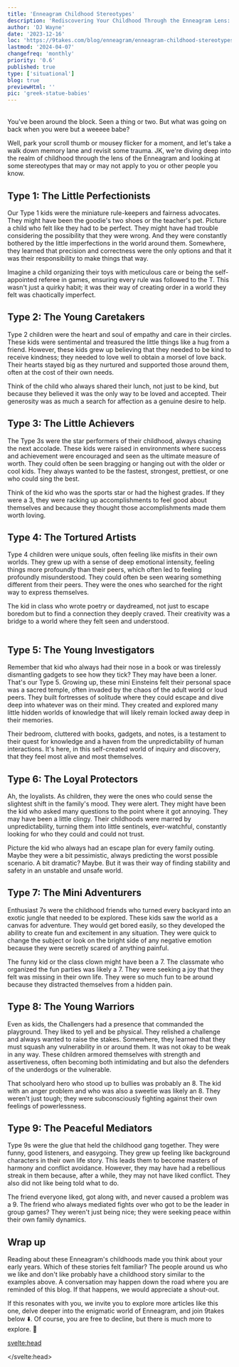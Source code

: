 ```yaml
---
title: 'Enneagram Childhood Stereotypes'
description: 'Rediscovering Your Childhood Through the Enneagram Lens: A Journey Back in Time'
author: 'DJ Wayne'
date: '2023-12-16'
loc: 'https://9takes.com/blog/enneagram/enneagram-childhood-stereotypes'
lastmod: '2024-04-07'
changefreq: 'monthly'
priority: '0.6'
published: true
type: ['situational']
blog: true
previewHtml: ''
pic: 'greek-statue-babies'
---
```


<script>
	import MarqueeHorizontal from "../../lib/components/atoms/MarqueeHorizontal.svelte";
	import  PopCard  from "../../lib/components/atoms/PopCard.svelte";
</script>

<div
    style="display: flex;
    justify-content: center;
    margin: 1rem 0;
    "
>
  <PopCard
        image={`/blogs/greek-statue-babies.webp`}
        showIcon={false}
        displayText=""
        altText="a Greek statue listening to a podcast"
        tint={false}
        subtext=""
    />
</div>

<p class="firstLetter">You've been around the block. Seen a thing or two. But what was going on back when you were but a weeeee babe?</p>

Well, park your scroll thumb or mousey flicker for a moment, and let's take a walk down memory lane and revisit some trauma. JK, we're diving deep into the realm of childhood through the lens of the Enneagram and looking at some stereotypes that may or may not apply to you or other people you know. 


## Type 1: The Little Perfectionists

Our Type 1 kids were the miniature rule-keepers and fairness advocates. They might have been the goodie's two shoes or the teacher's pet. Picture a child who felt like they had to be perfect. They might have had trouble considering the possibility that they were wrong. And they were constantly bothered by the little imperfections in the world around them. Somewhere, they learned that precision and correctness were the only options and that it was their responsibility to make things that way.

Imagine a child organizing their toys with meticulous care or being the self-appointed referee in games, ensuring every rule was followed to the T. This wasn't just a quirky habit; it was their way of creating order in a world they felt was chaotically imperfect.

## Type 2: The Young Caretakers

Type 2 children were the heart and soul of empathy and care in their circles. These kids were sentimental and treasured the little things like a hug from a friend. However, these kids grew up believing that they needed to be kind to receive kindness; they needed to love well to obtain a morsel of love back. Their hearts stayed big as they nurtured and supported those around them, often at the cost of their own needs.

Think of the child who always shared their lunch, not just to be kind, but because they believed it was the only way to be loved and accepted. Their generosity was as much a search for affection as a genuine desire to help.

## Type 3: The Little Achievers

The Type 3s were the star performers of their childhood, always chasing the next accolade. These kids were raised in environments where success and achievement were encouraged and seen as the ultimate measure of worth. They could often be seen bragging or hanging out with the older or cool kids. They always wanted to be the fastest, strongest, prettiest, or one who could sing the best.

Think of the kid who was the sports star or had the highest grades. If they were a 3, they were racking up accomplishments to feel good about themselves and because they thought those accomplishments made them worth loving.

## Type 4: The Tortured Artists

Type 4 children were unique souls, often feeling like misfits in their own worlds. They grew up with a sense of deep emotional intensity, feeling things more profoundly than their peers, which often led to feeling profoundly misunderstood. They could often be seen wearing something different from their peers. They were the ones who searched for the right way to express themselves.

The kid in class who wrote poetry or daydreamed, not just to escape boredom but to find a connection they deeply craved. Their creativity was a bridge to a world where they felt seen and understood.

<div style="overflow: hidden;">
<MarqueeHorizontal displayList={[{name: 'at a party 🎉', link: '/blog/enneagram/enneagram-types-at-party'}, {name: 'in stress 😰', link: '/blog/enneagram/enneagram-types-in-stress'}, {name: 'being ghosted 👻', link: '/blog/enneagram/enneagram-types-being-ghosted'}, {name: 'strengths 💪 and weaknesses', link: '/blog/enneagram/enneagram-strengths-and-weaknesses'}, {name: 'communication styles 🙊', link: '/blog/enneagram/enneagram-communication-styles'} ]} />
</div>

## Type 5: The Young Investigators

Remember that kid who always had their nose in a book or was tirelessly dismantling gadgets to see how they tick? They may have been a loner. That's our Type 5. Growing up, these mini Einsteins felt their personal space was a sacred temple, often invaded by the chaos of the adult world or loud peers. They built fortresses of solitude where they could escape and dive deep into whatever was on their mind. They created and explored many little hidden worlds of knowledge that will likely remain locked away deep in their memories.


Their bedroom, cluttered with books, gadgets, and notes, is a testament to their quest for knowledge and a haven from the unpredictability of human interactions. It's here, in this self-created world of inquiry and discovery, that they feel most alive and most themselves.

## Type 6: The Loyal Protectors

Ah, the loyalists. As children, they were the ones who could sense the slightest shift in the family's mood. They were alert. They might have been the kid who asked many questions to the point where it got annoying. They may have been a little clingy. Their childhoods were marred by unpredictability, turning them into little sentinels, ever-watchful, constantly looking for who they could and could not trust.

Picture the kid who always had an escape plan for every family outing. Maybe they were a bit pessimistic, always predicting the worst possible scenario. A bit dramatic? Maybe. But it was their way of finding stability and safety in an unstable and unsafe world.

## Type 7: The Mini Adventurers

Enthusiast 7s were the childhood friends who turned every backyard into an exotic jungle that needed to be explored. These kids saw the world as a canvas for adventure. They would get bored easily, so they developed the ability to create fun and excitement in any situation. They were quick to change the subject or look on the bright side of any negative emotion because they were secretly scared of anything painful.

The funny kid or the class clown might have been a 7. The classmate who organized the fun parties was likely a 7. They were seeking a joy that they felt was missing in their own life. They were so much fun to be around because they distracted themselves from a hidden pain.

## Type 8: The Young Warriors

Even as kids, the Challengers had a presence that commanded the playground. They liked to yell and be physical. They relished a challenge and always wanted to raise the stakes. Somewhere, they learned that they must squash any vulnerability in or around them. It was not okay to be weak in any way. These children armored themselves with strength and assertiveness, often becoming both intimidating and but also the defenders of the underdogs or the vulnerable.

That schoolyard hero who stood up to bullies was probably an 8. The kid with an anger problem and who was also a sweetie was likely an 8. They weren't just tough; they were subconsciously fighting against their own feelings of powerlessness.

## Type 9: The Peaceful Mediators

Type 9s were the glue that held the childhood gang together. They were funny, good listeners, and easygoing. They grew up feeling like background characters in their own life story. This leads them to become masters of harmony and conflict avoidance. However, they may have had a rebellious streak in them because, after a while, they may not have liked conflict. They also did not like being told what to do.

The friend everyone liked, got along with, and never caused a problem was a 9. The friend who always mediated fights over who got to be the leader in group games? They weren't just being nice; they were seeking peace within their own family dynamics.

## Wrap up

Reading about these Enneagram's childhoods made you think about your early years. Which of these stories felt familiar? The people around us who we like and don't like probably have a childhood story similar to the examples above. A conversation may happen down the road where you are reminded of this blog. If that happens, we would appreciate a shout-out.

If this resonates with you, we invite you to explore more articles like this one, delve deeper into the enigmatic world of Enneagram, and join 9takes below ⬇️. Of course, you are free to decline, but there is much more to explore. 🚀

<svelte:head>

<script type="application/ld+json">
{
  "@context": "http://schema.org",
  "@graph": [
    {
      "@type": "Article",
      "articleBody": "This blog explores the childhood behaviors and characteristics of the nine Enneagram personality types. It discusses how each type may have manifested in childhood, offering insights into the early development of these distinct personality patterns.",
      "creator": {
        "@type": "Person",
        "name": "DJ Wayne",
        "sameAs": ["https://www.instagram.com/djwayne3/", "https://www.youtube.com/@djwayne3", "https://www.linkedin.com/in/davidtwayne/", "https://twitter.com/djwayne3"
        ]
      },
      "author": {
        "@type": "Person",
        "name": "DJ Wayne",
        "sameAs": ["https://www.instagram.com/djwayne3/", "https://www.youtube.com/@djwayne3", "https://www.linkedin.com/in/davidtwayne/", "https://twitter.com/djwayne3"
        ]
      },
      "dateModified": "2024-04-07",
      "datePublished": "2023-12-16",
      "description": "An exploration of the Enneagram personality types through the lens of childhood, examining the early traits and behaviors that correspond to each of the nine types.",
      "headline": "Enneagram Childhood Stereotypes",
      "image": {
        "@type": "ImageObject",
        "height": 900,
        "url": "https://9takes.com/blogs/greek-statue-babies.webp",
        "width": 900
      },
      "mainEntityOfPage": {
        "@id": "https://9takes.com/blog/enneagram/enneagram-childhood-stereotypes",
        "@type": "WebPage"
      },
      "publisher": {
        "@type": "Organization",
        "sameAs": ["https://www.instagram.com/9takesdotcom/", "https://twitter.com/9takesdotcom"],
        "logo": {
          "@type": "ImageObject",
          "url": "https://9takes.com/brand/darkRubix.png"
        },
        "name": "9takes"
      }
    },
	{
      "@type": "FAQPage",
      "mainEntity": [
        {
          "@type": "Question",
          "acceptedAnswer": {
            "@type": "Answer",
            "text": "Each Enneagram type has unique childhood behaviors. For example, Type 1 children often show perfectionist tendencies, while Type 2s are empathetic and caring. Type 3 children are achievement-focused, Type 4s are creative and emotional, and Type 5s are curious and introspective. Type 6 children are vigilant and loyal, Type 7s are adventurous and enthusiastic, Type 8s are assertive and protective, and Type 9s are peace-seeking and accommodating."
          },
          "name": "What are the childhood behaviors of different Enneagram types?"
        },
        {
          "@type": "Question",
          "acceptedAnswer": {
            "@type": "Answer",
            "text": "Enneagram types in childhood can offer a glimpse into a person's innate traits and tendencies. Recognizing these early patterns can help in understanding one's core motivations and challenges, and can be a tool for personal development and improved self-awareness."
          },
          "name": "Why is it important to understand Enneagram types in childhood?"
        }
      ]
    }
  ]
}


</script>

</svelte:head>

<style lang="scss">
</style>
